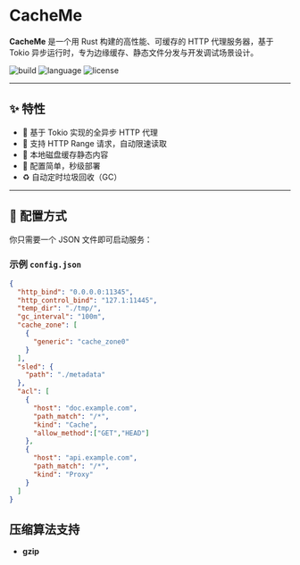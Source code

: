 # CacheMe

**CacheMe** 是一个用 Rust 构建的高性能、可缓存的 HTTP 代理服务器，基于 Tokio 异步运行时，专为边缘缓存、静态文件分发与开发调试场景设计。

![build](https://img.shields.io/badge/status-active-brightgreen)
![language](https://img.shields.io/badge/language-Rust-orange)
![license](https://img.shields.io/badge/license-MIT-blue)

---

## ✨ 特性

- 🚀 基于 Tokio 实现的全异步 HTTP 代理
- 🧠 支持 HTTP Range 请求，自动限速读取
- 🧊 本地磁盘缓存静态内容
- 🔁 配置简单，秒级部署
- ♻️ 自动定时垃圾回收（GC）

---

## 🔧 配置方式

你只需要一个 JSON 文件即可启动服务：

### 示例 `config.json`

```json
{
  "http_bind": "0.0.0.0:11345",
  "http_control_bind": "127.1:11445",
  "temp_dir": "./tmp/",
  "gc_interval": "100m",
  "cache_zone": [
    {
      "generic": "cache_zone0"
    }
  ],
  "sled": {
    "path": "./metadata"
  },
  "acl": [
    {
      "host": "doc.example.com",
      "path_match": "/*",
      "kind": "Cache",
      "allow_method":["GET","HEAD"]
    },
    {
      "host": "api.example.com",
      "path_match": "/*",
      "kind": "Proxy"
    }
  ]
}
```
## 压缩算法支持
- **gzip**
